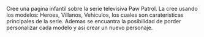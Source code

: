 Cree una pagina infantil sobre la serie televisiva Paw Patrol. La cree usando los modelos:
Heroes,
Villanos,
Vehiculos,
los cuales son carateristicas principales de la serie. 
Ademas se encuantra la posibilidad de porder personalizar cada modelo y asi crear un nuevo personaje.
